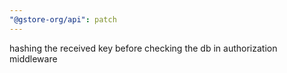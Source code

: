 ```yaml
---
"@gstore-org/api": patch
---
```


hashing the received key before checking the db in authorization middleware
